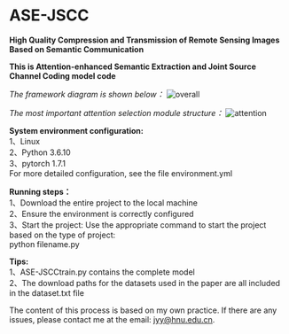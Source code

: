 # ASE-JSCC
**High Quality Compression and Transmission of Remote Sensing Images Based on Semantic Communication**

**This is Attention-enhanced Semantic Extraction and Joint Source Channel Coding model code**

*The framework diagram is shown below：*
![overall](https://github.com/user-attachments/assets/1ee9f51b-6a92-43dd-a522-b2da16d2255f)

*The most important attention selection module structure：*
![attention](https://github.com/user-attachments/assets/12ba839f-7f6f-4523-a516-98fbbf5d75ba)

**System environment configuration:**  
  1、Linux  
  2、Python 3.6.10  
  3、pytorch 1.7.1  
  For more detailed configuration, see the file environment.yml  

**Running steps：**  
  1、Download the entire project to the local machine  
  2、Ensure the environment is correctly configured  
  3、Start the project: Use the appropriate command to start the project based on the type of project:  
    python filename.py  

**Tips:**  
  1、ASE-JSCCtrain.py contains the complete model  
  2、The download paths for the datasets used in the paper are all included in the dataset.txt file  

The content of this process is based on my own practice. If there are any issues, please contact me at the email: jyy@hnu.edu.cn.





